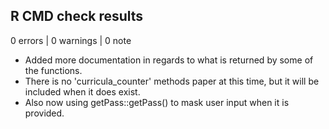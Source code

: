 ## R CMD check results

0 errors | 0 warnings | 0 note

* Added more documentation in regards to what is returned by some of the functions.
* There is no 'curricula_counter' methods paper at this time, but it will be included when it does exist.
* Also now using getPass::getPass() to mask user input when it is provided.
